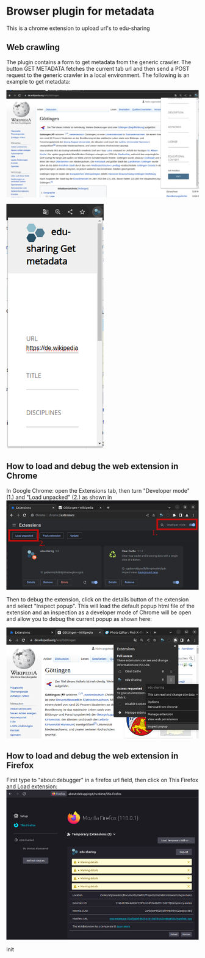 # Browser plugin for metadata

This is a chrome extension to upload url's to edu-sharing


## Web crawling

The plugin contains a form to get metadata from the generic crawler. The button GET METADATA fetches the current tab url and then send a POST request to the generic crawler in a local environment. The following is an example to get metadata:

![Form to get metadata - URL to crawl](https://github.com/openeduhub/metadata-browser-plugin/blob/add_metadata_form/docs/Fig3.png)

![Form to get metadata - URL to crawl](https://github.com/openeduhub/metadata-browser-plugin/blob/add_metadata_form/docs/Fig2.png)

## How to load and debug the web extension in Chrome
In Google Chrome: open the Extensions tab, then turn "Developer mode" (1.) and "Load unpacked" (2.) as shown in ![Load extension - Chrome](https://github.com/openeduhub/metadata-browser-plugin/blob/add_metadata_form/docs/Fig4.png)

Then to debug the extension, click on the details button of the extension and select "Inspect popup". This will load the default popup html file of the extension and an inspection as a developer mode of Chrome will be open and allow you to debug the current popup as shown here:

![Debug extension - Chrome](https://github.com/openeduhub/metadata-browser-plugin/blob/add_metadata_form/docs/Fig5.png)


## How to load and debug the web extension in Firefox
First type to "about:debugger" in a firefox url field, then click on This Firefox and Load extension:
![Load extension - Chrome](https://github.com/openeduhub/metadata-browser-plugin/blob/add_metadata_form/docs/Fig6.png)

init
